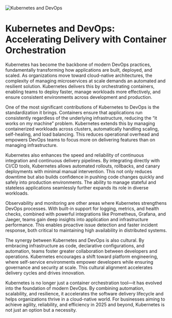 ![Kubernetes and DevOps](https://silicon-mind.com/wp-content/uploads/2023/03/kubrenets-blog-1600x900.jpg)

# Kubernetes and DevOps: Accelerating Delivery with Container Orchestration

Kubernetes has become the backbone of modern DevOps practices, fundamentally transforming how applications are built, deployed, and scaled. As organizations move toward cloud-native architectures, the complexity of managing microservices at scale demands an automated and resilient solution. Kubernetes delivers this by orchestrating containers, enabling teams to deploy faster, manage workloads more effectively, and ensure consistent environments across development and production.

One of the most significant contributions of Kubernetes to DevOps is the standardization it brings. Containers ensure that applications run consistently regardless of the underlying infrastructure, reducing the “it works on my machine” problem. Kubernetes extends this by managing containerized workloads across clusters, automatically handling scaling, self-healing, and load balancing. This reduces operational overhead and empowers DevOps teams to focus more on delivering features than on managing infrastructure.

Kubernetes also enhances the speed and reliability of continuous integration and continuous delivery pipelines. By integrating directly with CI/CD tools, Kubernetes allows automated rollouts, rollbacks, and canary deployments with minimal manual intervention. This not only reduces downtime but also builds confidence in pushing code changes quickly and safely into production environments. The ability to manage stateful and stateless applications seamlessly further expands its role in diverse workloads.

Observability and monitoring are other areas where Kubernetes strengthens DevOps processes. With built-in support for logging, metrics, and health checks, combined with powerful integrations like Prometheus, Grafana, and Jaeger, teams gain deep insights into application and infrastructure performance. This enables proactive issue detection and faster incident response, both critical to maintaining high availability in distributed systems.

The synergy between Kubernetes and DevOps is also cultural. By embracing infrastructure as code, declarative configurations, and automation, teams foster greater collaboration between developers and operations. Kubernetes encourages a shift toward platform engineering, where self-service environments empower developers while ensuring governance and security at scale. This cultural alignment accelerates delivery cycles and drives innovation.

Kubernetes is no longer just a container orchestration tool—it has evolved into the foundation of modern DevOps. By combining automation, scalability, and resilience, it accelerates the software delivery lifecycle and helps organizations thrive in a cloud-native world. For businesses aiming to achieve agility, reliability, and efficiency in 2025 and beyond, Kubernetes is not just an option but a necessity.
